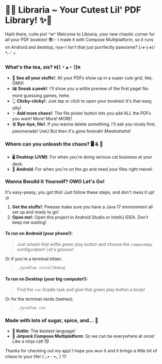 # 💖✨ Libraria ~ Your Cutest Lil' PDF Library! ✨💖

Haiiii there, cutie pie! ^w^ Welcome to Libraria, your new chaotic corner for all your PDF bookies! 📚✨ I made it with Compose Multiplatform, so it runs on Android and desktop, nya~! Isn't that just purrfectly pawsome? (ﾉ◕ヮ◕)ﾉ*:･ﾟ✧

### What's the tea, sis? ฅ(ﾐ・ﻌ・ﾐ)ฅ
*   📖 **See all your stuffs!**: All your PDFs show up in a super cute grid, like, OMG!
*   🖼️ **Sneak a peek!**: I'll show you a wittle preview of the first page! No more guessing games, hehe.
*   👆 **Clicky-clicky!**: Just tap or click to open your bookies! It's that easy, silly!
*   ✨ **Add more chaos!**: The file picker button lets you add ALL the PDFs you want! More! More! MORE!
*   🗑️ **Bye-bye, file!**: If you wanna delete something, I'll ask you nicely first, pwomenade! UwU But then it's gone forevah! *Mwahahaha!*

### Where can you unleash the chaos? 🖥️ & 📱
*   🖥️ **Desktop (JVM)**: For when you're doing serious cat business at your desk.
*   📱 **Android**: For when you're on the go and need your files right meow!

### Wanna Bwuild it Yourself? OWO Let's Go!
It's easy-peasy, you got this! Just follow these steps, and don't mess it up! ;p

1.  **Get the stuffs!**: Pwease make sure you have a Java 17 environment all set up and ready to go!
2.  **Open me!**: Open this project in Android Studio or IntelliJ IDEA. Don't keep me waiting!

#### To run on **Android** (your phone!):
> Just smash that wittle green play button and choose the `composeApp` configuration! Let's gooooo!

Or if you're a terminal kitten:
> ```sh
> ./gradlew installDebug
> ```

#### To run on **Desktop** (your big computer!):
> Find the `run` Gradle task and give that green play button a boop!

Or for the terminal nerds (teehee):
> ```sh
> ./gradlew run
> ```

### Made with lots of sugar, spice, and... 🍰
*   💜 **Kotlin**: The bestest language!
*   🚀 **Jetpack Compose Multiplatform**: So we can be everywhere at once! Like a ninja cat! 😼

Thanks for checking out my app! I hope you wuv it and it brings a little bit of chaos to your life! (´｡• ᵕ •｡`) ♡
